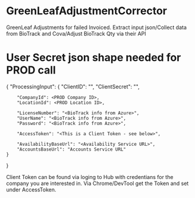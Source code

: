 # GreenLeafAdjustmentCorrector
GreenLeaf Adjustments for failed Invoiced. Extract input json/Collect data from BioTrack and Cova/Adjust BioTrack Qty via their API 

# User Secret json shape needed for PROD call
{
	"ProcessingInput": {
		"ClientID": "<from Cova.Tracability web.config>",
		"ClientSecret": "<from Cova.Tracability web.config>",

		"CompanyId": <PROD Company ID>,
		"LocationId": <PROD Location ID>,

		"LicenseNumber": "<BioTrack info from Azure>",
		"UserName": "<BioTrack info from Azure>",
		"Password": "<BioTrack info from Azure>",

		"AccessToken": "<This is a Client Token - see below>",

		"AvailabilityBaseUrl": "<Availability Service URL>",
		"AccountsBaseUrl": "Accounts Service URL"
	}
}

Client Token can be found via loging to Hub with credentians for the company you are interested in. Via Chrome/DevTool get the Token and set under AccessToken.

